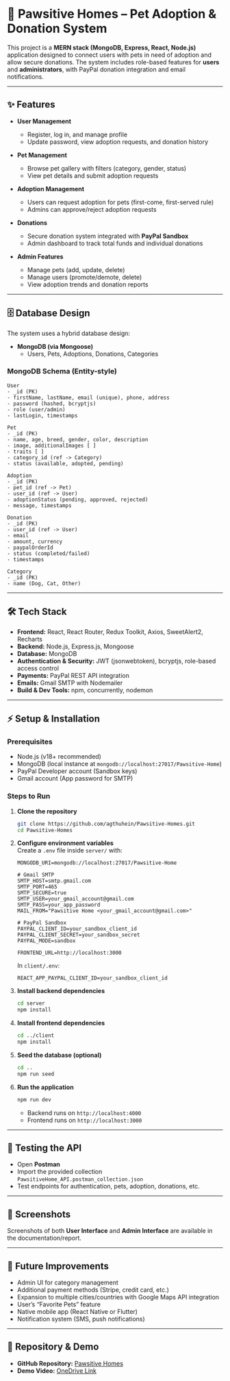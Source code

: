 # 🐾 Pawsitive Homes – Pet Adoption & Donation System

This project is a **MERN stack (MongoDB, Express, React, Node.js)** application designed to connect users with pets in need of adoption and allow secure donations. The system includes role-based features for **users** and **administrators**, with PayPal donation integration and email notifications.

---

## ✨ Features

- **User Management**

  - Register, log in, and manage profile
  - Update password, view adoption requests, and donation history

- **Pet Management**

  - Browse pet gallery with filters (category, gender, status)
  - View pet details and submit adoption requests

- **Adoption Management**

  - Users can request adoption for pets (first-come, first-served rule)
  - Admins can approve/reject adoption requests

- **Donations**

  - Secure donation system integrated with **PayPal Sandbox**
  - Admin dashboard to track total funds and individual donations

- **Admin Features**
  - Manage pets (add, update, delete)
  - Manage users (promote/demote, delete)
  - View adoption trends and donation reports

---

## 🗄️ Database Design

The system uses a hybrid database design:

- **MongoDB (via Mongoose)**
  - Users, Pets, Adoptions, Donations, Categories

### MongoDB Schema (Entity-style)

```text
User
- _id (PK)
- firstName, lastName, email (unique), phone, address
- password (hashed, bcryptjs)
- role (user/admin)
- lastLogin, timestamps

Pet
- _id (PK)
- name, age, breed, gender, color, description
- image, additionalImages [ ]
- traits [ ]
- category_id (ref -> Category)
- status (available, adopted, pending)

Adoption
- _id (PK)
- pet_id (ref -> Pet)
- user_id (ref -> User)
- adoptionStatus (pending, approved, rejected)
- message, timestamps

Donation
- _id (PK)
- user_id (ref -> User)
- email
- amount, currency
- paypalOrderId
- status (completed/failed)
- timestamps

Category
- _id (PK)
- name (Dog, Cat, Other)
```

---

## 🛠️ Tech Stack

- **Frontend:** React, React Router, Redux Toolkit, Axios, SweetAlert2, Recharts
- **Backend:** Node.js, Express.js, Mongoose
- **Database:** MongoDB
- **Authentication & Security:** JWT (jsonwebtoken), bcryptjs, role-based access control
- **Payments:** PayPal REST API integration
- **Emails:** Gmail SMTP with Nodemailer
- **Build & Dev Tools:** npm, concurrently, nodemon

---

## ⚡ Setup & Installation

### Prerequisites

- Node.js (v18+ recommended)
- MongoDB (local instance at `mongodb://localhost:27017/Pawsitive-Home`)
- PayPal Developer account (Sandbox keys)
- Gmail account (App password for SMTP)

### Steps to Run

1. **Clone the repository**

   ```bash
   git clone https://github.com/agthuhein/Pawsitive-Homes.git
   cd Pawsitive-Homes
   ```

2. **Configure environment variables**  
   Create a `.env` file inside `server/` with:

   ```env
   MONGODB_URI=mongodb://localhost:27017/Pawsitive-Home

   # Gmail SMTP
   SMTP_HOST=smtp.gmail.com
   SMTP_PORT=465
   SMTP_SECURE=true
   SMTP_USER=your_gmail_account@gmail.com
   SMTP_PASS=your_app_password
   MAIL_FROM="Pawsitive Home <your_gmail_account@gmail.com>"

   # PayPal Sandbox
   PAYPAL_CLIENT_ID=your_sandbox_client_id
   PAYPAL_CLIENT_SECRET=your_sandbox_secret
   PAYPAL_MODE=sandbox

   FRONTEND_URL=http://localhost:3000
   ```

   In `client/.env`:

   ```env
   REACT_APP_PAYPAL_CLIENT_ID=your_sandbox_client_id
   ```

3. **Install backend dependencies**

   ```bash
   cd server
   npm install
   ```

4. **Install frontend dependencies**

   ```bash
   cd ../client
   npm install
   ```

5. **Seed the database (optional)**

   ```bash
   cd ..
   npm run seed
   ```

6. **Run the application**
   ```bash
   npm run dev
   ```
   - Backend runs on `http://localhost:4000`
   - Frontend runs on `http://localhost:3000`

---

## 🧪 Testing the API

- Open **Postman**
- Import the provided collection `PawsitiveHome_API.postman_collection.json`
- Test endpoints for authentication, pets, adoption, donations, etc.

---

## 📸 Screenshots

Screenshots of both **User Interface** and **Admin Interface** are available in the documentation/report.

---

## 🚀 Future Improvements

- Admin UI for category management
- Additional payment methods (Stripe, credit card, etc.)
- Expansion to multiple cities/countries with Google Maps API integration
- User’s “Favorite Pets” feature
- Native mobile app (React Native or Flutter)
- Notification system (SMS, push notifications)

---

## 📂 Repository & Demo

- **GitHub Repository:** [Pawsitive Homes](https://github.com/agthuhein/Pawsitive-Homes.git)
- **Demo Video:** [OneDrive Link](https://1drv.ms/v/c/acea0ced7b310c13/EV8Po_ppNbpLpEQwVV9wtWQBsFzUSYfF1Z3ic-oJUZJawA?e=YLGlnB)

